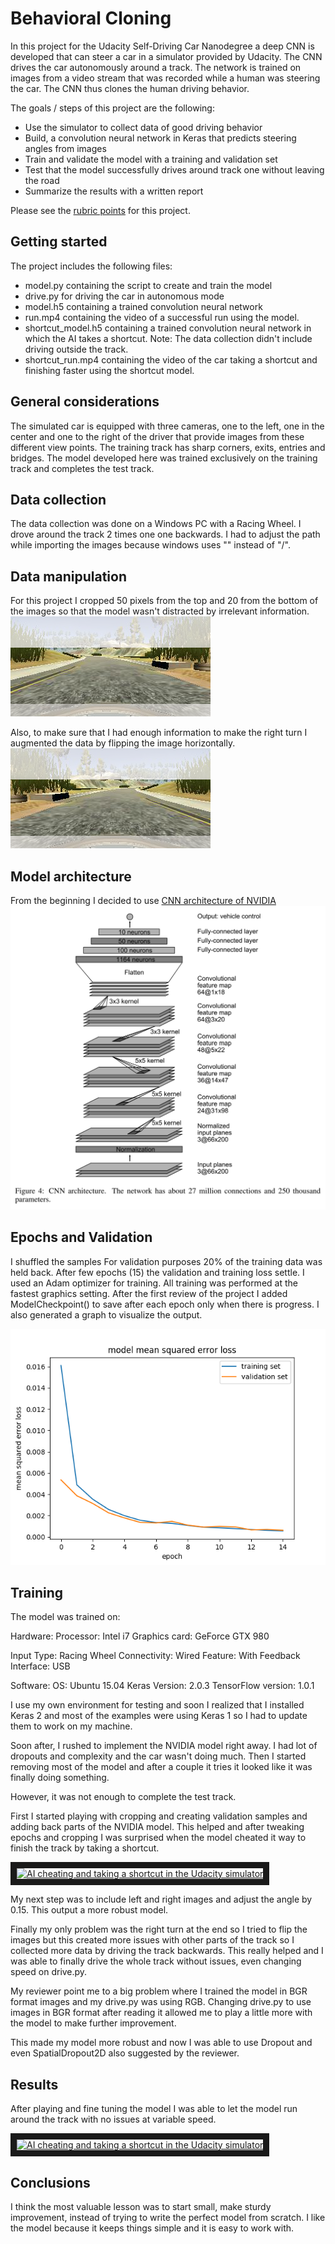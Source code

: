 # Behavioral Cloning
In this project for the Udacity Self-Driving Car Nanodegree a deep CNN  is developed that can steer a car in a simulator provided by Udacity. The CNN drives the car autonomously around a track. The network is trained on images from a video stream that was recorded while a human was steering the car. The CNN thus clones the human driving behavior.


The goals / steps of this project are the following:
* Use the simulator to collect data of good driving behavior
* Build, a convolution neural network in Keras that predicts steering angles from images
* Train and validate the model with a training and validation set
* Test that the model successfully drives around track one without leaving the road
* Summarize the results with a written report

Please see the  [rubric points](https://review.udacity.com/#!/rubrics/432/view) for this project.   


## Getting started

The project includes the following files:
* model.py containing the script to create and train the model
* drive.py for driving the car in autonomous mode
* model.h5 containing a trained convolution neural network
* run.mp4 containing the video of a successful run using the model.
* shortcut_model.h5 containing a trained convolution neural network in which the AI takes a shortcut. Note: The data collection didn't include driving outside the track.  
* shortcut_run.mp4 containing the video of the car taking a shortcut and finishing faster using the shortcut model.


## General considerations
The simulated car is equipped with three cameras, one to the left, one in the center and one to the right of the driver that provide images from these different view points. The training track has sharp corners, exits, entries and bridges. The model developed here was trained exclusively on the training track and completes the test track.


## Data collection
The data collection was done on a Windows PC with a Racing Wheel. I drove around the track 2 times one one backwards. I had to adjust the path while importing the images because windows uses "\" instead of "/".

## Data manipulation
For this project I cropped 50 pixels from the top and 20 from the bottom of the images so that the model wasn't distracted by irrelevant information.
![img](images/crop.png)

Also, to make sure that I had enough information to make the right turn I augmented the data by flipping the image horizontally.
![img](images/flip.png)

## Model architecture
From the beginning I decided to use [CNN architecture of NVIDIA](https://arxiv.org/pdf/1604.07316v1.pdf)
![img](images/9-layer-ConvNet-model.png)


## Epochs and Validation
I shuffled the samples
For validation purposes 20% of the training data was held back.
After few epochs (15) the validation and training loss settle.
I used an Adam optimizer for training. All training was performed at the fastest graphics setting.
After the first review of the project I added ModelCheckpoint() to save after each epoch only when there is progress.
I also generated a graph to visualize the output.

![img](images/model.png)

## Training
The model was trained on:

Hardware:
Processor: Intel i7
Graphics card: GeForce GTX 980

Input Type: Racing Wheel
Connectivity: Wired
Feature: With Feedback
Interface: USB

Software:
OS: Ubuntu 15.04
Keras Version: 2.0.3
TensorFlow version: 1.0.1

I use my own environment for testing and soon I realized that I installed Keras 2 and most of the examples were using Keras 1 so I had to update them to work on my machine.

Soon after, I rushed to implement the NVIDIA model right away. I had lot of dropouts and complexity and the car wasn't doing much. Then I started removing most of the model and after a couple it tries it looked like it was finally doing something.

However, it was not enough to complete the test track.

First I started playing with cropping and creating validation samples and adding back parts of the NVIDIA model. This helped and after tweaking epochs and cropping I was surprised when the model cheated it way to finish the track by taking a shortcut.

<a href="https://www.youtube.com/watch?v=JekdHBbfOM4" target="_blank"><img src="https://i.ytimg.com/vi/JekdHBbfOM4/0.jpg"
alt="AI cheating and taking a shortcut in the Udacity simulator " width="240" height="180" border="10" /></a>

My next step was to include left and right images and adjust the angle by 0.15. This output a more robust model.

Finally my only problem was the right turn at the end so I tried to flip the images but this created more issues with other parts of the track so I collected more data by driving the track backwards. This really helped and I was able to finally drive the whole track without issues, even changing speed on drive.py.

My reviewer point me to a big problem where I trained the model in BGR format images and my drive.py was using RGB. Changing drive.py to use images in BGR format after reading it allowed me to play a little more with the model to make further improvement.

This made my model more robust and now I was able to use Dropout and even SpatialDropout2D also suggested by the reviewer.


## Results
After playing and fine tuning the model I was able to let the model run around the track with no issues at variable speed.

<a href="https://www.youtube.com/watch?v=HR0RrjnGh34" target="_blank"><img src="https://i.ytimg.com/vi/HR0RrjnGh34/0.jpg"
alt="AI cheating and taking a shortcut in the Udacity simulator " width="240" height="180" border="10" /></a>

## Conclusions
I think the most valuable lesson was to start small, make sturdy improvement, instead of trying to write the perfect model from scratch. I like the model because it keeps things simple and it is easy to work with.
